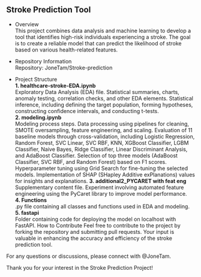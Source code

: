 ## Stroke Prediction Tool  

- Overview  
This project combines data analysis and machine learning to develop a tool that identifies high-risk individuals experiencing a stroke. The goal is to create a reliable model that can predict the likelihood of stroke based on various health-related features.

- Repository Information  
Repository: JoneTam/Stroke-prediction

- Project Structure  
**1. healthcare-stroke-EDA.ipynb**  
Exploratory Data Analysis (EDA) file.
Statistical summaries, charts, anomaly testing, correlation checks, and other EDA elements.
Statistical inference, including defining the target population, forming hypotheses, constructing confidence intervals, and conducting t-tests.  
**2. modeling.ipynb**  
Modeling process steps.
Data processing using pipelines for cleaning, SMOTE oversampling, feature engineering, and scaling.
Evaluation of 11 baseline models through cross-validation, including Logistic Regression, Random Forest, SVC Linear, SVC RBF, KNN, XGBoost Classifier, LGBM Classifier, Naive Bayes, Ridge Classifier, Linear Discriminant Analysis, and AdaBoost Classifier.
Selection of top three models (AdaBoost Classifier, SVC RBF, and Random Forest) based on F1 scores.
Hyperparameter tuning using Grid Search for fine-tuning the selected models.
Implementation of SHAP (SHapley Additive exPlanations) values for insights and explanations.
**3. additional2_PYCARET with feat eng**  
Supplementary content file.
Experiment involving automated feature engineering using the PyCaret library to improve model performance.  
**4. Functions**  
.py file containing all classes and functions used in EDA and modeling.  
**5. fastapi**  
Folder containing code for deploying the model on localhost with FastAPI.
How to Contribute
Feel free to contribute to the project by forking the repository and submitting pull requests. Your input is valuable in enhancing the accuracy and efficiency of the stroke prediction tool.  

For any questions or discussions, please connect with @JoneTam.

Thank you for your interest in the Stroke Prediction Project!
